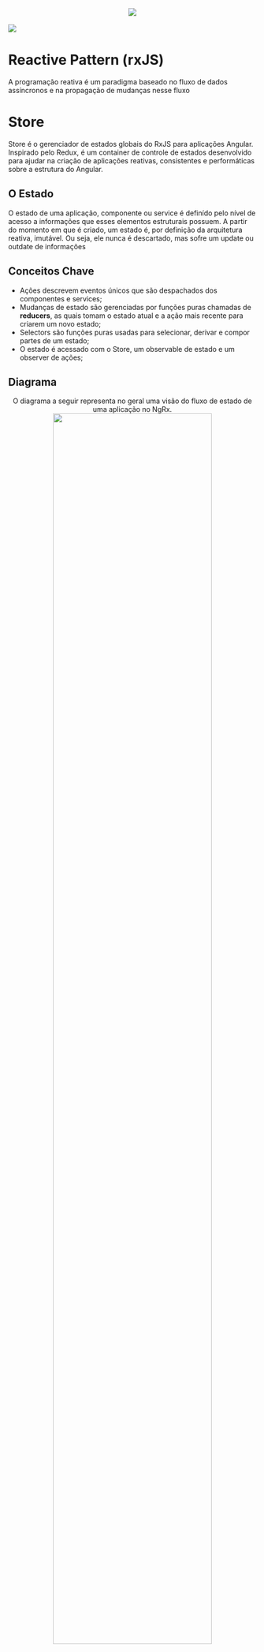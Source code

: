 <div align="center">
  <img src="https://user-images.githubusercontent.com/61476935/116011820-52d60a00-a5fd-11eb-8e71-a634281329d6.png">
</div>
<br>     
<img src="https://img.shields.io/static/v1?label=Angular&message=Library&color=purple&style=for-the-badge&logo=Angular"/>

<h1>
  Reactive Pattern (rxJS)
</h1>

A programação reativa é um paradigma baseado no fluxo de dados assíncronos e na propagação de mudanças nesse fluxo

<h1>
  Store
</h1>

Store é o gerenciador de estados globais do RxJS para aplicações Angular. Inspirado pelo Redux, é um container de controle de
estados desenvolvido para ajudar na criação de aplicações reativas, consistentes e performáticas sobre a estrutura do Angular.

<h2>
  O Estado
</h2>

O estado de uma aplicação, componente ou service é definído pelo nível de acesso a informações que
esses elementos estruturais possuem. A partir do momento em que é criado, um estado é, por definição
da arquitetura reativa, imutável. Ou seja, ele nunca é descartado, mas sofre um update ou outdate de
informações

<h2>
  Conceitos Chave
</h2>

<ul>
  <li>
   Ações descrevem eventos únicos que são despachados dos componentes e services;
  </li>
  <li>
   Mudanças de estado são gerenciadas por funções puras chamadas de <strong>reducers</strong>,
   as quais tomam o estado atual e a ação mais recente para criarem um novo estado;
  </li>
  <li>
   Selectors são funções puras usadas para selecionar, derivar e compor partes de um estado;
  </li>
  <li>
   O estado é acessado com o Store, um observable de estado e um observer de ações;
  </li>
</ul>

<h2>
  Diagrama
</h2>

<div align="center">
   O diagrama a seguir representa no geral uma visão do fluxo de estado de uma aplicação no NgRx.
</div>

<div align="center">
  <img width="80%" src="https://user-images.githubusercontent.com/61476935/115942501-fbab2a80-a480-11eb-8386-ff31ff33f434.png">
</div>

<h1>
  Arquitetura
</h1>

A arquitetura descrita aqui pretende mostrar os conceitos básicos de uma aplicação reativa no Angular, e em paralelo 
introduzir como o processo de gerenciamento ocorre, inicialmente fora do component.

<h2>
  Store
</h2>

O Store é o ambiente que matém agrupadas todas as informações definidas como estados de uma aplicação. 
A partir dele é possível acessar e definir novos estados e alocá-los no lugar dos anteriores de forma
não definitiva. Abaixo temos um exemplo da declaração dos estados de uma aplicação:


     export interface AppState {
     
        books: BookList[];
        authors: AuthorList[];
        subjects: subjects[];
        
     }

<h2>
  Action
</h2>

Ações são um dos pilares de sustentação do NgRx. Ações expressam eventos únicos que acontecem por tada
a aplicação. De interações do usuário, interações externas no processo de network requests e interações
diretas com Api's, todos estes eventos e outros podem ter seu início com uma action ou definirem uma. 
Um ponto importante a se manter em mente é que as Actions não geram a mudança de estado de forma direta,
mas sim os reducers, que serão explicados mais a frente.

<h2>
  A Interface das Actions
</h2>

    interface Action {
      type: string;
    }

A interface de uma action possui o type como sua única propriedade, sendo esta representada por uma string,
e tendo a função de representar a action que será despachada. O valor de um type se dá através de um "[Fonte]
Evento" e é usado para dizer a que tipo essa action se associa e de onde a action foi despachada. Também é
possível adicionar propriedades a uma action, provendo contextos ou metadata adicionais.

Abaixo há um exemplo de action resultante de um evento:

     { 
        type: '[Auth API] Login Success'
     }

<h5>
  Essa ação descreve o disparo de um evento através de uma autenticação bem sucedida após a interação com 
  uma API;
</h5>

<h2>
  Escrevendo Actions
</h2>

Há alguns pontos a se ater quando se define e escreve actions, permitindo um melhor aproveitamento de suas funções:

<ul>
 <li>
   Preparo - Escreva actions antes de definir as características de suas fontes(componentes, services, etc). Essa 
   prevenção torna possível entender melhor as características dos componentes ou services sendo implementados;
 </li>
 <li>
   Divisão - Categorize actions se baseando nos eventos fonte;
 </li>
 <li>
   Quantidade - A definição de actions não é custosa, então quanto mais actions são escritas, melhor expressos serão
   os fluxos da sua aplicação;
 </li>
 <li>
   Impulso - Capture eventos, <strong>não comandos</strong>, pois você está separando a descrição de um evento e seu
   tratamento;
 </li>
 <li>
   Descrição - Garanta que o contexto direcionado para seus eventos seja mais detalhado, essas informações podem ser 
   úteis no processo;
 </li>
</ul>

<h2>
  Declarando uma Action
</h2>

O ngrx/store disponibiliza uma série de módulos para definição de actions em projetos cuja intenção é ser reativo.
Um deles é o <strong>Action</strong>, que pode ser declarado em uma classe, a definindo como uma nova action. Esta
forma de definição de actions é comumente utilizada na comunidade de desenvolvedores Angular:
    
    import { Action } from '@ngrx/store';
    import { NewBook } from '...';

    export enum BooksActionsTypes{
        BOOKS_ALL = '[BOOKS_ALL] Obtem todos os livros',
        BOOKS_NEW = '[BOOKS_NEW] Criar novo livro',
    }

    export class BookAll implements Action {
        readonly type = BooksActionsTypes.BOOKS_ALL;
    }
    
    export class BookNew implements Action {
        readonly type = BooksActionsTypes.BOOKS_NEW;
        constructor(public payload: {book: NewBook}){}
    }

    export type BookActions = BookAll | BookNew;
   
Uma descrição bastante simplória dessa forma de uso é que três classes são criadas e exportadas; Uma definindo as ações e
seus tipos; Outra definindo o comportamento da action, incluíndo valores adicionais que seriam importantes no processo de
definição do novo estado dentro do reducer, sendo utilizado um constructor e um payload para tal. Em caso de não ser preciso
ter acesso a esses valores, o constructor é descartado, sendo ambos os casos vistos acima. Uma terceira classe agrupa os tipos
para que estes sejam acessados no reducer.


<h2>Reducers</h2>

Os Reducers no NgRx são os responsáveis por lidar com a transição de um estado para o outro em uma aplicação. As funções de um 
Reducer, chamadas de funções puras, tratam estas transições determinando qual action tratar baseando-se em seu tipo, e com isso
definindo a mudança no state.

<h3>O que é uma função pura ?</h3>

Por definição uma função pura tem os valores trabalhados nela vindos exclusivamente via parâmetro: 

>// pure function
>
>funtion Multiply( a, b ) {
>  const result = a * b;
>  return result;
>}
>
>// impure function
>
>const c = 1;
>
>funtion Multiply( a, b ) {
>  const result = a * b * c;
>  return result;
>}


<h2>A Função de um Reducer</h2>

É responsabilidade dos Reducers gerenciar certos pontos importantes de cada novo estado:

<ul>
 <li>
   Uma interface ou tipo que define a forma do estado;
 </li>
 <li>
   Os argumentos, incluíndo o estado inicial ou o estado e a ação mais recentes;
 </li>
 <li>
   A função que lida com as mudanças de estado e suas ações associadas;
 </li>
</ul>

Uma forma de definição de Reducers que a comunidade de desenvolvedores Angular comumente usa é a seguinte:

    import * as fromBookActions from './pix.actions';
    import { Book } from '...';
    
    export const initialState: Book = new Book();

    export function reducer( state = initialState, action: fromBookActions.BookActions ) {

      switch(action.type) {
          case fromBookActions.BooksActionsTypes.BOOKS_ALL:
            return state;

          case fromBookActions.BooksActionsTypes.BOOKS_NEW:
            state = null;
            state = action.payload;
            return state;
            
          default: 
            return state;
     }
    }
  
Nesse caso é bastante importante entender alguns padrões, estes são: 

<h3>Definição do Estado Inicial</h3>

O estado inial define um valor padrão, ou de um tipo padão, sendo este base para a definição
de um novo estado. Lembrando que um novo state é definido a partir do estado anterior e do
payload definido na action correspondente:

>    import { Book } from '...';
> 
>    export const initialState: Book = new Book();

<h3>Acesso as Actions</h3>

Tendo em mente que a função dos reducers é definir um novo estado a partir do disparo de uma 
ação e do seu tipo, é importante ter definidas as ações para comparação:

>   import * as fromBookActions from './pix.actions';
>
>   export function reducer( ... action: fromBookActions.BookActions ) {...}

<h3>Definir Novos States</h3>

A definição de um novo estado é determinada pelo tipo de action detectada, nesse caso, uma condicional
de comparação é usada para definir tipos distintos de retorno para cada caso:

>      switch(action.type) {
>          case fromBookActions.BooksActionsTypes.BOOKS_ALL:
>            return state;
>
>          case fromBookActions.BooksActionsTypes.BOOKS_NEW:
>            state = null;
>            state = action.payload;
>            return state;
>            
>          default: 
>            return state;
>     }

Dando uma definição mais aprofundada dos resultados:

 <ul>
  <li>
    Retorna o estado atual por não ter uma nova definição trazida pelo payload;
  </li>
  <li>
    O estado atual é zerado e posteriormente redefinido para o valor vindo da action 'BOOKS_NEW',
    ou melhor: do seu payload;</li>
  <li>
    Tem como padrão o estado atual da aplicação;
  </li>
 </ul>

<h2>Selectors</h2>

Selectors são funções puras que recebem partes de um estado como um argumento de input e retornam partes 
de informações que um component pode consumir. Assim como um banco de dados possui sua própria linguagem 
de query, o ngrx/store possui os Selectors, que agem como um detector de mudanças nos estados a partir de
informações concedidas

A definição de Selectors ocorre em diferentes proporções dentro de uma apliação Angular. Muitas vezes o 
estado é definido como uma árvore de propriedades com sub-propriedades

<h2>Select</h2>

Tendo em mente a definição dada acima quanto a característica de query atribuída a um Selector, em código
isso pode ser definido da seguinte forma:

    export const getAllProfessions =
        createSelector(getState, (state): Professions[] => {
            return state && state.professions;
        }
    );

No exemplo acima o selector criado a partir do método <strong>createSelector( )</strong> retorna um array
do tipo <strong>Professions[]</strong>. Com isso, qualquer component pode fazer uso dessas informações e
tratá-las através de um subscribe, fazendo um update do valor do array Professions[]. Para esta funcionalidade,
o ngrx disponibiliza um método específico para requisições no store da aplicação:

    this.store.select<Professions[]>(getAllProfessions)
    .subscribe(
      (data: professions) => {
        ...
      }
    );

<div align="center">
    <h5>
      A query é feita através de uma informação ou parte dela, como já foi dito. Nesse caso, a query é feita 
      por meio da definição do tipo da informação a ser buscada: <strong>Professions[]</strong>
    </h5>
</div>

<h2>Components</h2>

Tendo introduzido conceitos que definem o gerenciamento de estados no Angular, estes ambientados na store da 
aplicação, neste ponto iremos abordar como uma action é disparada e sua origem no ciclo de reatividade do
ngrx/store

Antes de mais nada, é de se esperar que um desenvolvedor Angular saiba a definição de um component, e o porque
de serem tão importantes para o framework. Tendo isso em mente, entrando no aspecto reativo de um component, é 
preciso deixar claro que, para o ngrx/store, cada component pode ter uma definição de estado. Como um estado é
exclusivamente associado a determinado component, service etc, logo, apenas este pode desencadear um update no
mesmo. Isso ocorre, como já foi visto, através do disparo de uma action

<h2>Dispatch</h2>

O método dispatch é o ponto de partida de mudança de estado, sendo ele o responsável por disparar a action que
será tratada pelo reducer. Relembrando a propriedade de carragar um payload que as actions possuem, pode se 
supor que o método responsável por dispará-la, também é responsável por dar acesso aos metadados que compõem a
action

    metodoDeDispatch() {
       this.service.dispatchService(this.profession)
       .subscribe(
         (data: Professions[]) => {
           this.store.dispatch(new Professions(data));
       })
     }

<div align="center">
    <h5>
      Um método define a chamada de um service, passando para este um parâmetro de definição de request.
      O subscribe é feito a partir do retorno desse service, e esse retorno é o metadado que irá sofrer
      o dispatch para o store. Logo abaixo temos uma representação do processo de gerenciamento do ngrx,
      incluíndo aspectos definidos a pouco
    </h5>
</div>

<div align="center">
   <img width="80%" src="https://user-images.githubusercontent.com/61476935/116027542-8f205f00-a62b-11eb-8e28-0ca4787a0be5.png">
</div>




